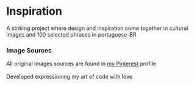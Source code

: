 # Inspiration
A striking project where design and inspiration come together in cultural images and 100 selected phrases in portuguese-BR

### Image Sources
All original images sources are found in [my Pinterest](https://pinterest.com/GuiDevloper) profile
\
\
Developed expressioning my art of code with love
